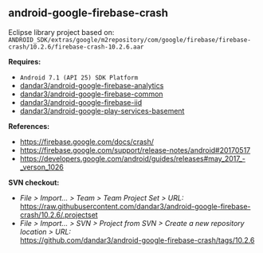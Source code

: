 ## android-google-firebase-crash

Eclipse library project based on:<br/>
`ANDROID_SDK/extras/google/m2repository/com/google/firebase/firebase-crash/10.2.6/firebase-crash-10.2.6.aar`

**Requires:**
- `Android 7.1 (API 25) SDK Platform`
- [dandar3/android-google-firebase-analytics](https://github.com/dandar3/android-google-firebase-analytics/tree/10.2.6)
- [dandar3/android-google-firebase-common](https://github.com/dandar3/android-google-firebase-common/tree/10.2.6)
- [dandar3/android-google-firebase-iid](https://github.com/dandar3/android-google-firebase-iid/tree/10.2.6)
- [dandar3/android-google-play-services-basement](https://github.com/dandar3/android-google-play-services-basement/tree/10.2.6)

**References:**
- https://firebase.google.com/docs/crash/
- https://firebase.google.com/support/release-notes/android#20170517
- https://developers.google.com/android/guides/releases#may_2017_-_verson_1026

**SVN checkout:**
- _File > Import... > Team > Team Project Set > URL:_<br/>
  https://raw.githubusercontent.com/dandar3/android-google-firebase-crash/10.2.6/.projectset
- _File > Import... > SVN > Project from SVN > Create a new repository location > URL:_<br/> 
  https://github.com/dandar3/android-google-firebase-crash/tags/10.2.6